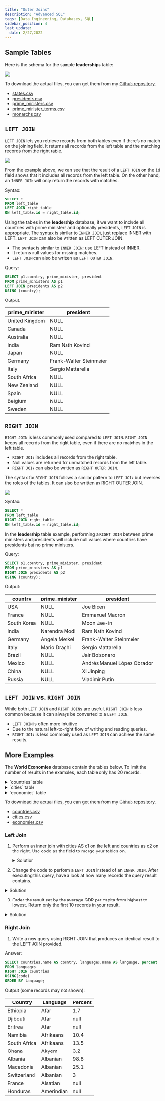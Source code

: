 ```yaml
---
title: "Outer Joins"
description: "Advanced SQL"
tags: [Data Engineering, Databases, SQL]
sidebar_position: 4
last_update:
  date: 2/27/2022
---
```




## Sample Tables

Here is the schema for the sample **leaderships** table:

<div class='img-center'>

![](/img/docs/sample-database-schemaaa.png)

</div>

To download the actual files, you can get them from my [Github repository](https://github.com/joseeden/joeden/tree/master/assets/datasets).

- [states.csv](@site/assets/datasets/datacamp-world-database/states.csv)
- [presidents.csv](@site/assets/datasets/datacamp-world-database/presidents.csv)
- [prime_ministers.csv](@site/assets/datasets/datacamp-world-database/prime_ministers.csv)
- [prime_minister_terms.csv](@site/assets/datasets/datacamp-world-database/prime_minister_terms.csv)
- [monarchs.csv](@site/assets/datasets/datacamp-world-database/monarchs.csv)




## `LEFT JOIN` 

`LEFT JOIN` lets you retrieve records from both tables even if there’s no match on the joining field. It returns all records from the left table and the matching records from the right table.

<div class='img-center'>

![](/img/docs/sample-diagram-left-joinnn.png)

</div>

From the example above, we can see that the result of a `LEFT JOIN` on the `id` field shows that it includes all records from the left table. On the other hand, an `INNER JOIN` will only return the records with matches.

Syntax:

```sql
SELECT *
FROM left_table
LEFT JOIN right_table
ON left_table.id = right_table.id;
```

Using the tables in the **leadership** database, if we want to include all countries with prime ministers and optionally presidents, `LEFT JOIN` is appropriate. The syntax is similar to `INNER JOIN`, just replace INNER with LEFT. `LEFT JOIN` can also be written as LEFT OUTER JOIN.

- The syntax is similar to `INNER JOIN`; use LEFT instead of INNER.
- It returns null values for missing matches.
- `LEFT JOIN` can also be written as  `LEFT OUTER JOIN`.


Query:

```sql
SELECT p1.country, prime_minister, president
FROM prime_ministers AS p1
LEFT JOIN presidents AS p2 
USING (country);
```

Output: 

| prime_minister          | president                |
|-------------------------|--------------------------|
| United Kingdom          | NULL                     |
| Canada                  | NULL                     |
| Australia               | NULL                     |
| India                   | Ram Nath Kovind          |
| Japan                   | NULL                     |
| Germany                 | Frank-Walter Steinmeier  |
| Italy                   | Sergio Mattarella        |
| South Africa            | NULL                     |
| New Zealand             | NULL                     |
| Spain                   | NULL                     |
| Belgium                 | NULL                     |
| Sweden                  | NULL                     |


## `RIGHT JOIN`

`RIGHT JOIN` is less commonly used compared to `LEFT JOIN`. `RIGHT JOIN` keeps all records from the right table, even if there are no matches in the left table.

- `RIGHT JOIN` includes all records from the right table.
- Null values are returned for unmatched records from the left table.
- `RIGHT JOIN` can also be written as  `RIGHT OUTER JOIN`.

The syntax for `RIGHT JOIN` follows a similar pattern to `LEFT JOIN` but reverses the roles of the tables. It can also be written as RIGHT OUTER JOIN.

![](/img/docs/sample-diagram-left-joinnnnn.png)

Syntax:

```sql
SELECT *
FROM left_table
RIGHT JOIN right_table
ON left_table.id = right_table.id;
```

In the **leadership** table example, performing a `RIGHT JOIN` between prime ministers and presidents will include null values where countries have presidents but no prime ministers.


Query:

```sql
SELECT p1.country, prime_minister, president
FROM prime_ministers AS p1
RIGHT JOIN presidents AS p2 
USING (country);
```

Output: 

| country        | prime_minister          | president                |
|----------------|-------------------------|--------------------------|
| USA            | NULL                    | Joe Biden                |
| France         | NULL                    | Emmanuel Macron          |
| South Korea    | NULL                    | Moon Jae-in              |
| India          | Narendra Modi           | Ram Nath Kovind          |
| Germany        | Angela Merkel           | Frank-Walter Steinmeier  |
| Italy          | Mario Draghi            | Sergio Mattarella        |
| Brazil         | NULL                    | Jair Bolsonaro           |
| Mexico         | NULL                    | Andrés Manuel López Obrador|
| China          | NULL                    | Xi Jinping               |
| Russia         | NULL                    | Vladimir Putin           |


## `LEFT JOIN` vs. `RIGHT JOIN`

While both `LEFT JOIN` and `RIGHT JOIN`s are useful, `RIGHT JOIN` is less common because it can always be converted to a `LEFT JOIN`. 

- `LEFT JOIN` is often more intuitive
- Due to the natural left-to-right flow of writing and reading queries.
- `RIGHT JOIN` is less commonly used as `LEFT JOIN` can achieve the same results.

## More Examples 

The **World Economies** database contain the tables below. To limit the number of results in the examples, each table only has 20 records.


<details>
    <summary>`countries` table</summary>

| code | name            | continent    | region                     | surface_area | indep_year | local_name                     | gov_form                       | capital       | cap_long | cap_lat |
|------|-----------------|--------------|----------------------------|--------------|------------|--------------------------------|---------------------------------|---------------|----------|---------|
| AFG  | Afghanistan     | Asia         | Southern and Central Asia  | 652090       | 1919       | Afganistan/Afqanestan          | Islamic Emirate                | Kabul         | 69.1761  | 34.5228 |
| NLD  | Netherlands     | Europe       | Western Europe             | 41526        | 1581       | Nederland                      | Constitutional Monarchy        | Amsterdam     | 4.89095  | 52.3738 |
| ALB  | Albania         | Europe       | Southern Europe            | 28748        | 1912       | Shqiperia                      | Republic                       | Tirane        | 19.8172  | 41.3317 |
| DZA  | Algeria         | Africa       | Northern Africa            | 2381740      | 1962       | Al-Jazair/Algerie             | Republic                       | Algiers       | 3.05097  | 36.7397 |
| ASM  | American Samoa  | Oceania      | Polynesia                  | 199          | null       | Amerika Samoa                  | US Territory                   | Pago Pago     | -170.691 | -14.2846|
| AND  | Andorra         | Europe       | Southern Europe            | 468          | 1278       | Andorra                        | Parliamentary Coprincipality   | Andorra la Vella | 1.5218 | 42.5075 |
| AGO  | Angola          | Africa       | Central Africa             | 1246700      | 1975       | Angola                         | Republic                       | Luanda        | 13.242   | -8.81155|
| ATG  | Antigua and Barbuda | North America | Caribbean              | 442          | 1981       | Antigua and Barbuda            | Constitutional Monarchy        | Saint John's  | -61.8456 | 17.1175 |
| ARE  | United Arab Emirates | Asia   | Middle East                | 83600        | 1971       | Al-Imarat al-´Arabiya al-Muttahida | Emirate Federation           | Abu Dhabi     | 54.3705  | 24.4764 |
| ARG  | Argentina       | South America| South America              | 2780400      | 1816       | Argentina                      | Federal Republic               | Buenos Aires  | -58.4173 | -34.6118|
| ARM  | Armenia         | Asia         | Middle East                | 29800        | 1991       | Hajastan                       | Republic                       | Yerevan       | 44.509   | 40.1596 |
| ABW  | Aruba           | North America| Caribbean                  | 193          | null       | Aruba                          | Nonmetropolitan Territory of The Netherlands | Oranjestad | -70.0167 | 12.5167 |
| AUS  | Australia       | Oceania      | Australia and New Zealand  | 7741220      | 1901       | Australia                      | Constitutional Monarchy, Federation | Canberra | 149.129 | -35.282 |
| AZE  | Azerbaijan      | Asia         | Middle East                | 86600        | 1991       | Azarbaycan                     | Federal Republic               | Baku          | 49.8932  | 40.3834 |
| BHS  | Bahamas         | North America| Caribbean                  | 13878        | 1973       | The Bahamas                    | Constitutional Monarchy        | Nassau        | -77.339  | 25.0661 |
| BHR  | Bahrain         | Asia         | Middle East                | 694          | 1971       | Al-Bahrayn                     | Monarchy (Emirate)             | Manama        | 50.5354  | 26.1921 |
| BGD  | Bangladesh      | Asia         | Southern and Central Asia  | 143998       | 1971       | Bangladesh                     | Republic                       | Dhaka         | 90.4113  | 23.7055 |
| BRB  | Barbados        | North America| Caribbean                  | 430          | 1966       | Barbados                       | Constitutional Monarchy        | Bridgetown    | -59.6105 | 13.0935 |
| BEL  | Belgium         | Europe       | Western Europe             | 30518        | 1830       | Belgie/Belgique                | Constitutional Monarchy, Federation | Brussels | 4.36761 | 50.8371 |
| BLZ  | Belize          | North America| Central America            | 22696        | 1981       | Belize                         | Constitutional Monarchy        | Belmopan      | -88.7713 | 17.2534 |


</details>


<details>
    <summary>`cities` table</summary>

| name          | country_code | city_proper_pop | metroarea_pop | urbanarea_pop |
|---------------|--------------|-----------------|---------------|---------------|
| Abidjan       | CIV          | 4765000         | null          | 4765000       |
| Abu Dhabi     | ARE          | 1145000         | null          | 1145000       |
| Abuja         | NGA          | 1235880         | 6000000       | 1235880       |
| Accra         | GHA          | 2070463         | 4010054       | 2070463       |
| Addis Ababa   | ETH          | 3103673         | 4567857       | 3103673       |
| Ahmedabad     | IND          | 5570585         | null          | 5570585       |
| Alexandria    | EGY          | 4616625         | null          | 4616625       |
| Algiers       | DZA          | 3415811         | 5000000       | 3415811       |
| Almaty        | KAZ          | 1703481         | null          | 1703481       |
| Ankara        | TUR          | 5271000         | 4585000       | 5271000       |
| Auckland      | NZL          | 1495000         | 1614300       | 1495000       |
| Baghdad       | IRQ          | 7180889         | null          | 7180889       |
| Baku          | AZE          | 3202300         | 4308740       | 3202300       |
| Bandung       | IDN          | 2575478         | 6965655       | 2575478       |
| Bangkok       | THA          | 8280925         | 14998000      | 8280925       |
| Barcelona     | ESP          | 1604555         | 5375774       | 1604555       |
| Barranquilla  | COL          | 1386865         | 2370753       | 1386865       |
| Basra         | IRQ          | 2750000         | null          | 2750000       |
| Beijing       | CHN          | 21516000        | 24900000      | 21516000      |
| Belo Horizonte | BRA          | 2502557         | 5156217       | 2502557       |

</details>



<details>
    <summary>`economies` table</summary>


| econ_id | code | year | income_group          | gdp_percapita | gross_savings | inflation_rate | total_investment | unemployment_rate | exports | imports |
|---------|------|------|-----------------------|---------------|---------------|----------------|------------------|-------------------|---------|---------|
| 1       | AFG  | 2010 | Low income            | 539.667       | 37.133        | 2.179          | 30.402           | null              | 46.394  | 24.381  |
| 2       | AFG  | 2015 | Low income            | 615.091       | 21.466        | -1.549         | 18.602           | null              | -49.11  | -7.294  |
| 3       | AGO  | 2010 | Upper middle income   | 3599.27       | 23.534        | 14.48          | 14.433           | null              | -3.266  | -21.076 |
| 4       | AGO  | 2015 | Upper middle income   | 3876.2        | -0.425        | 10.287         | 9.552            | null              | 6.721   | -21.778 |
| 5       | ALB  | 2010 | Upper middle income   | 4098.13       | 20.011        | 3.605          | 31.305           | 14                | 10.645  | -8.013  |
| 6       | ALB  | 2015 | Upper middle income   | 3943.22       | 13.84         | 1.896          | 24.598           | 17.1              | 1.827   | 0.574   |
| 7       | ARE  | 2010 | High income           | 34628.63      | 27.073        | 0.878          | 27.372           | null              | 3.843   | -0.981  |
| 8       | ARE  | 2015 | High income           | 38649.91      | 34.106        | 4.07           | 27.477           | null              | 7.32    | 2.17    |
| 9       | ARG  | 2010 | Upper middle income   | 10412.95      | 17.361        | 10.461         | 17.706           | 7.75              | 13.931  | 39.877  |
| 10      | ARG  | 2015 | Upper middle income   | 14643.92      | 14.111        | null           | 16.89            | null              | -1.658  | 3.105   |
| 11      | ARM  | 2010 | Lower middle income   | 3121.78       | 15.797        | 7.274          | 29.419           | 19                | 30.183  | 4.09    |
| 12      | ARM  | 2015 | Lower middle income   | 3520.95       | 18.306        | 3.731          | 20.956           | 18.5              | 15.729  | -9.647  |
| 13      | ATG  | 2010 | High income           | 13531.78      | 13.398        | 3.37           | null             | null              | -3.241  | -14.113 |
| 14      | ATG  | 2015 | High income           | 15155.16      | 18.754        | 0.969          | null             | null              | 6.026   | -24.307 |
| 15      | AUS  | 2010 | High income           | 56362.84      | 23.584        | 2.863          | 27.089           | 5.208             | 5.782   | 15.208  |
| 16      | AUS  | 2015 | High income           | 51363.9       | 22.111        | 1.461          | 26.304           | 6.058             | 6.022   | 1.99    |
| 17      | AUT  | 2010 | High income           | 46757.13      | 25.521        | 1.694          | 22.654           | 4.8               | 13.84   | 11.989  |
| 18      | AUT  | 2015 | High income           | 43749.55      | 25.353        | 0.81           | 23.507           | 5.75              | 3.558   | 3.382   |
| 19      | AZE  | 2010 | Upper middle income   | 5847.26       | 46.567        | 5.666          | 18.532           | 6.048             | -1.792  | -1.459  |
| 20      | AZE  | 2015 | Upper middle income   | 5396.41       | 26.4          | 4.049          | 26.783           | 6.048             | 4.08    | 0.186   |

</details>





To download the actual files, you can get them from my [Github repository](https://github.com/joseeden/joeden/tree/master/assets/datasets).

- [countries.csv](@site/assets/datasets/datacamp-world-database/countries.csv)
- [cities.csv](@site/assets/datasets/datacamp-world-database/cities.csv)
- [economies.csv](@site/assets/datasets/datacamp-world-database/economies.csv)


### Left Join 

1. Perform an inner join with cities AS c1 on the left and countries as c2 on the right. Use code as the field to merge your tables on.

    <details>
        <summary>Solution</summary>


        Run the command below:

        ```sql
        SELECT 
            c1.name AS city,
            code,
            c2.name AS country,
            region,
            city_proper_pop
        FROM cities AS c1
        INNER JOIN countries AS c2 
        ON c1.country_code = c2.code
        ORDER BY code DESC; 
        ```

        Output (some records may not shown):

        | city             | code | country          | region                     | city_proper_pop |
        |------------------|------|------------------|----------------------------|-----------------|
        | Harare           | ZWE  | Zimbabwe         | Eastern Africa             | 1606000         |
        | Lusaka           | ZMB  | Zambia           | Eastern Africa             | 1742979         |
        | Cape Town        | ZAF  | South Africa     | Southern Africa            | 3740026         |
        | Johannesburg     | ZAF  | South Africa     | Southern Africa            | 4434827         |
        | Durban           | ZAF  | South Africa     | Southern Africa            | 3442361         |
        | Ekurhuleni       | ZAF  | South Africa     | Southern Africa            | 3178470         |
        | Sana'a           | YEM  | Yemen            | Middle East                | 1937451         |
        | Ho Chi Minh City | VNM  | Vietnam          | Southeast Asia             | 7681700         |
        | Hanoi            | VNM  | Vietnam          | Southeast Asia             | 6844100         |
        | Caracas          | VEN  | Venezuela        | South America              | 1943901         |
        | Maracaibo        | VEN  | Venezuela        | South America              | 1599940         |
        | Tashkent         | UZB  | Uzbekistan       | Southern and Central Asia  | 2309600         |
        | Chicago          | USA  | United States    | North America              | 2695598         |
        | Los Angeles      | USA  | United States    | North America              | 3884307         |
        | Philadelphia     | USA  | United States    | North America              | 1567872         |
        | Phoenix          | USA  | United States    | North America              | 1563025         |


    </details>


2. Change the code to perform a `LEFT JOIN` instead of an `INNER JOIN`. After executing this query, have a look at how many records the query result contains.

<details>
    <summary>Solution</summary>

    Run the command below:

    ```sql
    SELECT 
        c1.name AS city, 
        code, 
        c2.name AS country,
        region, 
        city_proper_pop
    FROM cities AS c1
    LEFT JOIN countries AS c2 
    ON c1.country_code = c2.code
    ORDER BY code DESC;
    ```

    Output (some records may not shown):

    | city             | code | country             | region                     | city_proper_pop |
    |------------------|------|---------------------|----------------------------|-----------------|
    | Taichung         | null | null                | null                       | 2752413         |
    | Tainan           | null | null                | null                       | 1885252         |
    | Kaohsiung        | null | null                | null                       | 2778918         |
    | Bucharest        | null | null                | null                       | 1883425         |
    | Taipei           | null | null                | null                       | 2704974         |
    | New Taipei City  | null | null                | null                       | 3954929         |
    | Harare           | ZWE  | Zimbabwe            | Eastern Africa             | 1606000         |
    | Lusaka           | ZMB  | Zambia              | Eastern Africa             | 1742979         |
    | Cape Town        | ZAF  | South Africa        | Southern Africa            | 3740026         |
    | Ekurhuleni       | ZAF  | South Africa        | Southern Africa            | 3178470         |
    | Durban           | ZAF  | South Africa        | Southern Africa            | 3442361         |
    | Johannesburg     | ZAF  | South Africa        | Southern Africa            | 4434827         |

</details>


3. Order the result set by the average GDP per capita from highest to lowest. Return only the first 10 records in your result.

<details>
    <summary>Solution</summary>

        Run the command below:

        ```sql
        SELECT region, AVG(gdp_percapita) AS avg_gdp
        FROM countries AS c
        LEFT JOIN economies AS e
        USING(code)
        WHERE year = 2010
        GROUP BY region
        ORDER BY avg_gdp DESC 
        LIMIT 10; 
        ```

        Output (some records may not shown):

        | Region                   | Avg_GDP           |
        |--------------------------|-------------------|
        | Western Europe           | 58130.96149553572 |
        | Nordic Countries         | 57073.99765625    |
        | North America            | 47911.509765625   |
        | Australia and New Zealand| 44792.384765625   |
        | British Islands          | 43588.330078125   |
        | Eastern Asia             | 24962.8076171875  |
        | Southern Europe          | 22926.410910866478|
        | Middle East              | 18204.641515395222|
        | Baltic Countries         | 12631.029947916666|
        | Caribbean                | 11413.339454064002|

</details>


### Right Join 

1. Write a new query using RIGHT JOIN that produces an identical result to the LEFT JOIN provided.

Answer:

```sql
SELECT countries.name AS country, languages.name AS language, percent
FROM languages
RIGHT JOIN countries
USING(code)
ORDER BY language;
```

Output (some records may not shown):


| Country                | Language         | Percent |
|------------------------|------------------|---------|
| Ethiopia               | Afar             | 1.7     |
| Djibouti               | Afar             | null    |
| Eritrea                | Afar             | null    |
| Namibia                | Afrikaans        | 10.4    |
| South Africa           | Afrikaans        | 13.5    |
| Ghana                  | Akyem            | 3.2     |
| Albania                | Albanian         | 98.8    |
| Macedonia              | Albanian         | 25.1    |
| Switzerland            | Albanian         | 3       |
| France                 | Alsatian         | null    |
| Honduras               | Amerindian       | null    |




